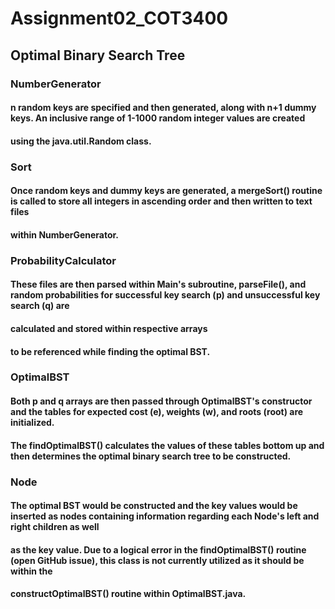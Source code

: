 # Assignment02_COT3400

## Optimal Binary Search Tree

### NumberGenerator
#### n random keys are specified and then generated, along with n+1 dummy keys. An inclusive range of 1-1000 random integer values are created
#### using the java.util.Random class.

### Sort
#### Once random keys and dummy keys are generated, a mergeSort() routine is called to store all integers in ascending order and then written to text files
#### within NumberGenerator.

### ProbabilityCalculator
#### These files are then parsed within Main's subroutine, parseFile(), and random probabilities for successful key search (p) and unsuccessful key search (q) are 
#### calculated and stored within respective arrays
#### to be referenced while finding the optimal BST.

### OptimalBST
#### Both p and q arrays are then passed through OptimalBST's constructor and the tables for expected cost (e), weights (w), and roots (root) are initialized. 
#### The findOptimalBST() calculates the values of these tables bottom up and then determines the optimal binary search tree to be constructed.

### Node
#### The optimal BST would be constructed and the key values would be inserted as nodes containing information regarding each Node's left and right children as well
#### as the key value. Due to a logical error in the findOptimalBST() routine (open GitHub issue), this class is not currently utilized as it should be within the 
#### constructOptimalBST() routine within OptimalBST.java. 

